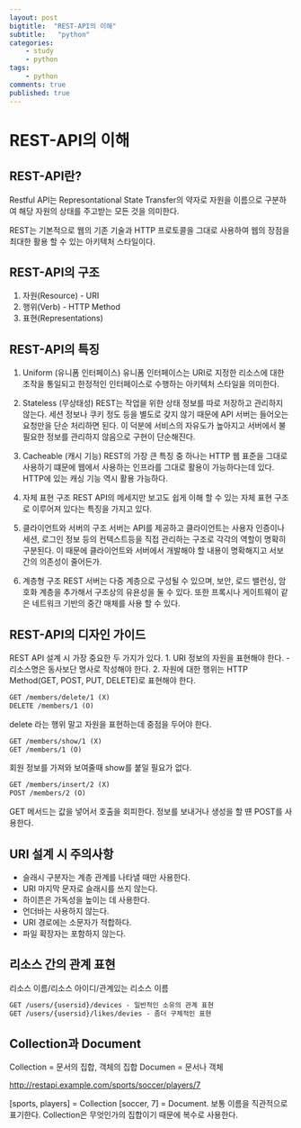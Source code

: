 ```yaml
---
layout: post
bigtitle:  "REST-API의 이해"
subtitle:   "python"
categories:
    - study
    - python
tags:
    - python
comments: true
published: true
---
```

# REST-API의 이해

## REST-API란?

Restful API는 Represontational State Transfer의 약자로
자원을 이름으로 구분하여 해당 자원의 상태를 주고받는 모든 것을 의미한다.

REST는 기본적으로 웹의 기존 기술과 HTTP 프로토콜을 그대로 사용하여
웹의 장점을 최대한 활용 할 수 있는 아키텍처 스타일이다.

## REST-API의 구조

1. 자원(Resource) - URI
2. 행위(Verb) - HTTP Method
3. 표현(Representations)

## REST-API의 특징

1. Uniform (유니폼 인터페이스)
  유니폼 인터페이스는 URI로 지정한 리소스에 대한 조작을 통일되고 한정적인 
  인터페이스로 수행하는 아키텍처 스타일을 의미한다.

2. Stateless (무상태성)
  REST는 작업을 위한 상태 정보를 따로 저장하고 관리하지 않는다.
  세션 정보나 쿠키 정도 등을 별도로 갖지 않기 때문에 API 서버는 들어오는 요청만을 단순 처리하면 된다.
  이 덕분에 서비스의 자유도가 높아지고 서버에서 불필요한 정보를 관리하지 않음으로 구현이 단순해진다.

3. Cacheable (캐시 기능)
  REST의 가장 큰 특징 중 하나는 HTTP 웹 표준을 그대로 사용하기 떄문에 웹에서
  사용하는 인프라를 그대로 활용이 가능하다는데 있다.
  HTTP에 있는 캐싱 기능 역시 활용 가능하다.

4. 자체 표현 구조
  REST API의 메세지만 보고도 쉽게 이해 할 수 있는 자체 표현 구조로 이루어져 있다는 특징을 가지고 있다.

5. 클라이언트와 서버의 구조
  서버는 API를 제공하고 클라이언트는 사용자 인증이나 세션, 로그인 정보 등의 컨텍스트등을 직접 관리하는
  구조로 각각의 역할이 명확히 구분된다.
  이 때문에 클라이언트와 서버에서 개발해야 할 내용이 명확해지고 서보 간의 의존성이 줄어든가.

6. 계층형 구조
  REST 서버는 다중 계층으로 구성될 수 있으며, 보안, 로드 밸런싱, 암호화 계층을 추가해서 구조상의 유욘성을 둘 수 있다.
  또한 프록시나 게이트웨이 같은 네트워크 기반의 중간 매체를 사용 할 수 있다.

## REST-API의 디자인 가이드

REST API 설계 시 가장 중요한 두 가지가 있다.
    1. URI 정보의 자원을 표현해야 한다. - 리소스명은 동사보단 명사로 작성해야 한다.
    2. 자원에 대한 행위는 HTTP Method(GET, POST, PUT, DELETE)로 표현해야 한다.

```HTML
GET /members/delete/1 (X)
DELETE /members/1 (O)
```
delete 라는 행위 말고 자원을 표현하는데 중점을 두어야 한다.

```HTML
GET /members/show/1 (X)
GET /members/1 (O)
```
회원 정보를 가져와 보여줄때 show를 붙일 필요가 없다.

```HTML
GET /members/insert/2 (X)
POST /members/2 (O)
```
GET 메서드는 값을 넣어서 호출을 회피한다.
정보를 보내거나 생성을 할 떈 POST를 사용한다.


## URI 설계 시 주의사항
 - 슬래시 구분자는 계층 관계를 나타낼 때만 사용한다.
 - URI 마지막 문자로 슬래시를 쓰지 않는다.
 - 하이픈은 가독성을 높이는 데 사용한다.
 - 언더바는 사용하지 않는다.
 - URI 경로에는 소문자가 적합하다.
 - 파일 확장자는 포함하지 않는다.

## 리소스 간의 관계 표현

리소스 이름/리소스 아이디/관계있는 리소스 이름
```HTML
GET /users/{usersid}/devices - 일반적인 소유의 관계 표현
GET /users/{usersid}/likes/devies - 좀더 구체적인 표현
```

## Collection과 Document
Collection = 문서의 집합, 객체의 집합
Documen = 문서나 객체

http://restapi.example.com/sports/soccer/players/7

[sports, players] = Collection
[soccer, 7] = Document.
보통 이름을 직관적으로 표기한다.
Collection은 무엇인가의 집합이기 때문에 복수로 사용한다.


